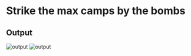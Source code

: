 # Strike the max camps by the bombs

## Output

![output](https://github.com/Coderode/Problem-Solving/blob/master/ATM/pic1.JPG)
![output](https://github.com/Coderode/Problem-Solving/blob/master/ATM/pic2.JPG)

